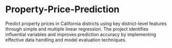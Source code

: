 # Property-Price-Prediction
Predict property prices in California districts using key district-level features through simple and multiple linear regression. The project identifies influential variables and improves prediction accuracy by implementing effective data handling and model evaluation techniques.
